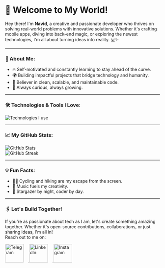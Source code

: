 # 🚀 Welcome to My World!  

Hey there! I'm **Navid**, a creative and passionate developer who thrives on solving real-world problems with innovative solutions. Whether it's crafting mobile apps, diving into back-end magic, or exploring the newest technologies, I'm all about turning ideas into reality. 💻✨  

---

### 🌟 About Me:
- 🔥 Self-motivated and constantly learning to stay ahead of the curve.
- 🌍 Building impactful projects that bridge technology and humanity.
- 🎯 Believer in clean, scalable, and maintainable code.
- 🧠 Always curious, always growing.  

---

### 🛠️ Technologies & Tools I Love:
<p align="left">
  <img src="https://skillicons.dev/icons?i=dart,flutter,python,js,html,css,git,github" alt="Technologies I use">
</p>

---

### 📈 My GitHub Stats:
<p align="left">
  <img src="https://github-readme-stats.vercel.app/api?username=7Na7iD7&show_icons=true&theme=radical&hide_title=true&count_private=true" alt="GitHub Stats">
  <br>
  <img src="https://streak-stats.demolab.com?user=7Na7iD7&theme=radical&hide_border=true" alt="GitHub Streak">
</p>

---

### 💡 Fun Facts:
- 🚴‍♂️ Cycling and hiking are my escape from the screen.
- 🎵 Music fuels my creativity.  
- 🌌 Stargazer by night, coder by day.  

---

### 🖇️ Let's Build Together!
If you're as passionate about tech as I am, let's create something amazing together. Whether it's open-source contributions, collaborations, or just sharing ideas, I'm all in!  
Reach out to me on:  

<p align="left">
  <a href="https://t.me/Na7iDd" target="_blank">
    <img src="https://img.icons8.com/color/80/000000/telegram-app.png" alt="Telegram" width="60" height="60" style="margin-right:15px;"/>
  </a>
  <a href="https://linkedin.com/in/navidafzali" target="_blank">
    <img src="https://img.icons8.com/color/80/000000/linkedin.png" alt="LinkedIn" width="60" height="60" style="margin-right:15px;"/>
  </a>
  <a href="https://instagram.com/na7id_afzali" target="_blank">
    <img src="https://img.icons8.com/fluency/80/000000/instagram-new.png" alt="Instagram" width="60" height="60"/>
  </a>
</p>
